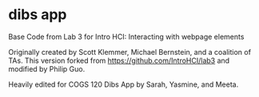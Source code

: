 dibs app
====

Base Code from Lab 3 for Intro HCI: Interacting with webpage elements

Originally created by Scott Klemmer, Michael Bernstein, and a coalition of TAs. This version forked from https://github.com/IntroHCI/lab3 and modified by Philip Guo.

Heavily edited for COGS 120 Dibs App by Sarah, Yasmine, and Meeta.
